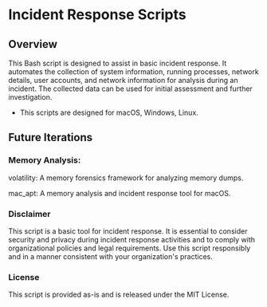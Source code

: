 # Incident Response Scripts

## Overview
This Bash script is designed to assist in basic incident response. It automates the collection of system information, running processes, network details, user accounts, and network information for analysis during an incident. The collected data can be used for initial assessment and further investigation.
- This scripts are designed for macOS, Windows, Linux.

## Future Iterations
### Memory Analysis:

volatility: A memory forensics framework for analyzing memory dumps.

mac_apt: A memory analysis and incident response tool for macOS.



### Disclaimer

This script is a basic tool for incident response. It is essential to consider security and privacy during incident response activities and to comply with organizational policies and legal requirements. Use this script responsibly and in a manner consistent with your organization's practices.

### License

This script is provided as-is and is released under the MIT License.
